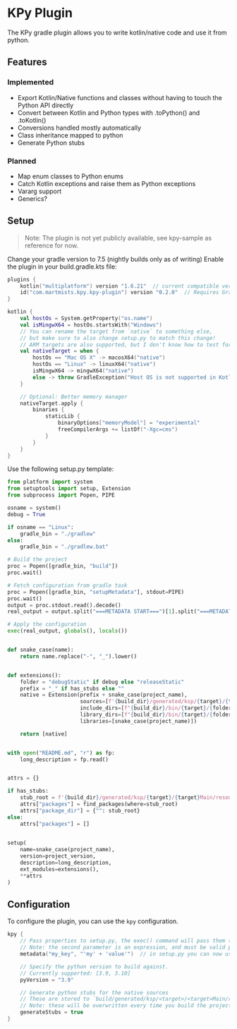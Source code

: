 # KPy Plugin

The KPy gradle plugin allows you to write kotlin/native code and use it from python.

## Features

### Implemented

- Export Kotlin/Native functions and classes without having to touch the Python API directly
- Convert between Kotlin and Python types with .toPython() and .toKotlin()
- Conversions handled mostly automatically
- Class inheritance mapped to python
- Generate Python stubs

### Planned

- Map enum classes to Python enums
- Catch Kotlin exceptions and raise them as Python exceptions
- Vararg support
- Generics?

## Setup

> Note: The plugin is not yet publicly available, see kpy-sample as reference for now.

Change your gradle version to 7.5 (nightly builds only as of writing)
Enable the plugin in your build.gradle.kts file:

```kotlin
plugins {
    kotlin("multiplatform") version "1.6.21"  // current compatible version
    id("com.martmists.kpy.kpy-plugin") version "0.2.0"  // Requires Gradle 7.5+
}

kotlin {
    val hostOs = System.getProperty("os.name")
    val isMingwX64 = hostOs.startsWith("Windows")
    // You can rename the target from `native` to something else, 
    // but make sure to also change setup.py to match this change!
    // ARM targets are also supported, but I don't know how to test for them
    val nativeTarget = when {
        hostOs == "Mac OS X" -> macosX64("native")
        hostOs == "Linux" -> linuxX64("native")
        isMingwX64 -> mingwX64("native")
        else -> throw GradleException("Host OS is not supported in Kotlin/Native.")
    }

    // Optional: Better memory manager
    nativeTarget.apply {
        binaries {
            staticLib {
                binaryOptions["memoryModel"] = "experimental"
                freeCompilerArgs += listOf("-Xgc=cms")
            }
        }
    }
}
```

Use the following setup.py template:

```python
from platform import system
from setuptools import setup, Extension
from subprocess import Popen, PIPE

osname = system()
debug = True

if osname == "Linux":
    gradle_bin = "./gradlew"
else:
    gradle_bin = "./gradlew.bat"

# Build the project
proc = Popen([gradle_bin, "build"])
proc.wait()

# Fetch configuration from gradle task
proc = Popen([gradle_bin, "setupMetadata"], stdout=PIPE)
proc.wait()
output = proc.stdout.read().decode()
real_output = output.split("===METADATA START===")[1].split("===METADATA END===")[0]

# Apply the configuration
exec(real_output, globals(), locals())


def snake_case(name):
    return name.replace("-", "_").lower()


def extensions():
    folder = "debugStatic" if debug else "releaseStatic"
    prefix = "_" if has_stubs else ""
    native = Extension(prefix + snake_case(project_name),
                       sources=[f'{build_dir}/generated/ksp/{target}/{target}Main/resources/entrypoint.cpp'],
                       include_dirs=[f"{build_dir}/bin/{target}/{folder}/"],
                       library_dirs=[f"{build_dir}/bin/{target}/{folder}/"],
                       libraries=[snake_case(project_name)])

    return [native]


with open("README.md", "r") as fp:
    long_description = fp.read()


attrs = {}

if has_stubs:
    stub_root = f'{build_dir}/generated/ksp/{target}/{target}Main/resources/'
    attrs["packages"] = find_packages(where=stub_root)
    attrs["package_dir"] = {"": stub_root}
else:
    attrs["packages"] = []

    
setup(
    name=snake_case(project_name),
    version=project_version,
    description=long_description,
    ext_modules=extensions(),
    **attrs
)
```

## Configuration

To configure the plugin, you can use the `kpy` configuration.

```kotlin
kpy {
    // Pass properties to setup.py, the exec() command will pass them to the context
    // Note: the second parameter is an expression, and must be valid python.
    metadata("my_key", "'my' + 'value'")  // in setup.py you can now use my_key and it evaluates to 'myvalue'

    // Specify the python version to build against.
    // Currently supported: [3.9, 3.10]
    pyVersion = "3.9"

    // Generate python stubs for the native sources
    // These are stored to `build/generated/ksp/<target>/<target>Main/resources/`
    // Note: these will be overwritten every time you build the project
    generateStubs = true
}
```
